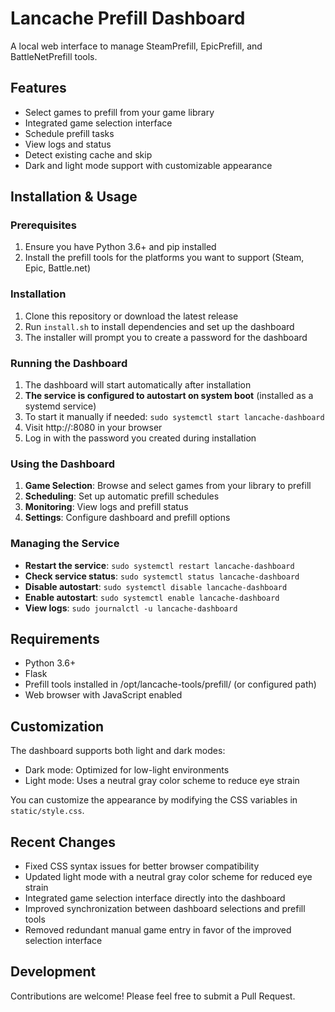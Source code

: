 # Lancache Prefill Dashboard

A local web interface to manage SteamPrefill, EpicPrefill, and BattleNetPrefill tools.

## Features
- Select games to prefill from your game library
- Integrated game selection interface
- Schedule prefill tasks
- View logs and status
- Detect existing cache and skip
- Dark and light mode support with customizable appearance

## Installation & Usage

### Prerequisites
1. Ensure you have Python 3.6+ and pip installed
2. Install the prefill tools for the platforms you want to support (Steam, Epic, Battle.net)

### Installation
1. Clone this repository or download the latest release
2. Run `install.sh` to install dependencies and set up the dashboard
3. The installer will prompt you to create a password for the dashboard

### Running the Dashboard
1. The dashboard will start automatically after installation
2. **The service is configured to autostart on system boot** (installed as a systemd service)
3. To start it manually if needed: `sudo systemctl start lancache-dashboard`
4. Visit http://<server-ip>:8080 in your browser
5. Log in with the password you created during installation

### Using the Dashboard
1. **Game Selection**: Browse and select games from your library to prefill
2. **Scheduling**: Set up automatic prefill schedules
3. **Monitoring**: View logs and prefill status
4. **Settings**: Configure dashboard and prefill options

### Managing the Service
- **Restart the service**: `sudo systemctl restart lancache-dashboard`
- **Check service status**: `sudo systemctl status lancache-dashboard`
- **Disable autostart**: `sudo systemctl disable lancache-dashboard`
- **Enable autostart**: `sudo systemctl enable lancache-dashboard`
- **View logs**: `sudo journalctl -u lancache-dashboard`

## Requirements
- Python 3.6+
- Flask
- Prefill tools installed in /opt/lancache-tools/prefill/ (or configured path)
- Web browser with JavaScript enabled

## Customization
The dashboard supports both light and dark modes:
- Dark mode: Optimized for low-light environments
- Light mode: Uses a neutral gray color scheme to reduce eye strain

You can customize the appearance by modifying the CSS variables in `static/style.css`.

## Recent Changes
- Fixed CSS syntax issues for better browser compatibility
- Updated light mode with a neutral gray color scheme for reduced eye strain
- Integrated game selection interface directly into the dashboard
- Improved synchronization between dashboard selections and prefill tools
- Removed redundant manual game entry in favor of the improved selection interface

## Development
Contributions are welcome! Please feel free to submit a Pull Request.
